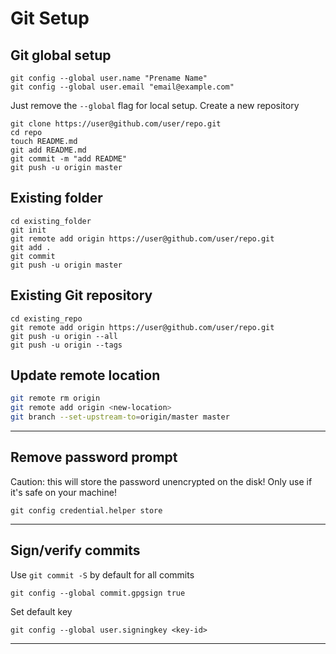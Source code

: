 # Git Setup

## Git global setup

    git config --global user.name "Prename Name"
    git config --global user.email "email@example.com"

Just remove the `--global` flag for local setup.
 Create a new repository

    git clone https://user@github.com/user/repo.git
    cd repo
    touch README.md
    git add README.md
    git commit -m "add README"
    git push -u origin master

## Existing folder

    cd existing_folder
    git init
    git remote add origin https://user@github.com/user/repo.git
    git add .
    git commit
    git push -u origin master

## Existing Git repository

    cd existing_repo
    git remote add origin https://user@github.com/user/repo.git
    git push -u origin --all
    git push -u origin --tags

## Update remote location

```bash
git remote rm origin
git remote add origin <new-location>
git branch --set-upstream-to=origin/master master
```

---

## Remove password prompt

Caution: this will store the password unencrypted on the disk! Only use if it's safe on your machine!

    git config credential.helper store

---

## Sign/verify commits

Use `git commit -S` by default for all commits

    git config --global commit.gpgsign true

Set default key

    git config --global user.signingkey <key-id>

---